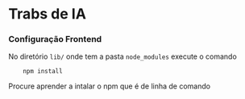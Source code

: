 # Trabs de IA


### Configuração Frontend

No diretório `lib/` onde tem a pasta `node_modules` execute o comando

        npm install
		
Procure aprender a intalar o npm que é de linha de comando

